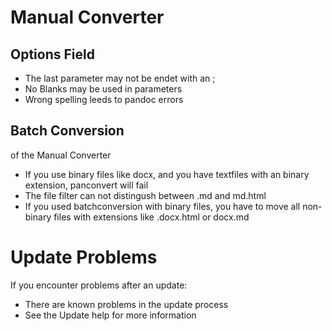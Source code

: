 # Manual Converter
## Options Field

- The last parameter may not be endet with an ;
- No Blanks may be used in parameters
- Wrong spelling leeds to pandoc errors

## Batch Conversion
of the Manual Converter

- If you use binary files like docx, and you have textfiles with an binary extension,
panconvert will fail
- The file filter can not distingush between .md and md.html
- If you used batchconversion with binary files, you have to move all non-binary
files with extensions like .docx.html or docx.md

# Update Problems
If you encounter problems after an update:

- There are known problems in the update process
- See the Update help for more information